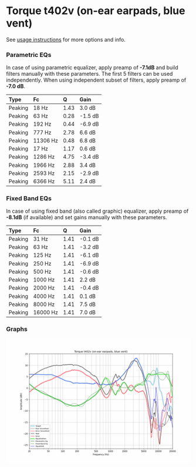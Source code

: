 # Torque t402v (on-ear earpads, blue vent)
See [usage instructions](https://github.com/jaakkopasanen/AutoEq#usage) for more options and info.

### Parametric EQs
In case of using parametric equalizer, apply preamp of **-7.1dB** and build filters manually
with these parameters. The first 5 filters can be used independently.
When using independent subset of filters, apply preamp of **-7.0 dB**.

| Type    | Fc       |    Q | Gain    |
|:--------|:---------|:-----|:--------|
| Peaking | 18 Hz    | 1.43 | 3.0 dB  |
| Peaking | 63 Hz    | 0.28 | -1.5 dB |
| Peaking | 192 Hz   | 0.44 | -6.9 dB |
| Peaking | 777 Hz   | 2.78 | 6.6 dB  |
| Peaking | 11306 Hz | 0.48 | 6.8 dB  |
| Peaking | 17 Hz    | 1.17 | 0.6 dB  |
| Peaking | 1286 Hz  | 4.75 | -3.4 dB |
| Peaking | 1966 Hz  | 2.88 | 3.4 dB  |
| Peaking | 2593 Hz  | 2.15 | -2.9 dB |
| Peaking | 6366 Hz  | 5.11 | 2.4 dB  |

### Fixed Band EQs
In case of using fixed band (also called graphic) equalizer, apply preamp of **-8.1dB**
(if available) and set gains manually with these parameters.

| Type    | Fc       |    Q | Gain    |
|:--------|:---------|:-----|:--------|
| Peaking | 31 Hz    | 1.41 | -0.1 dB |
| Peaking | 63 Hz    | 1.41 | -3.2 dB |
| Peaking | 125 Hz   | 1.41 | -6.1 dB |
| Peaking | 250 Hz   | 1.41 | -6.9 dB |
| Peaking | 500 Hz   | 1.41 | -0.6 dB |
| Peaking | 1000 Hz  | 1.41 | 2.2 dB  |
| Peaking | 2000 Hz  | 1.41 | -0.4 dB |
| Peaking | 4000 Hz  | 1.41 | 0.1 dB  |
| Peaking | 8000 Hz  | 1.41 | 7.5 dB  |
| Peaking | 16000 Hz | 1.41 | 7.0 dB  |

### Graphs
![](./Torque%20t402v%20(on-ear%20earpads,%20blue%20vent).png)